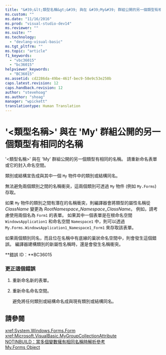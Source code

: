```yaml
---
title: "&#39;&lt;類型名稱&gt;&#39; 與在 &#39;My&#39; 群組公開的另一個類型有相同的名稱 | Microsoft Docs"
ms.custom: ""
ms.date: "11/16/2016"
ms.prod: "visual-studio-dev14"
ms.reviewer: ""
ms.suite: ""
ms.technology: 
  - "devlang-visual-basic"
ms.tgt_pltfrm: ""
ms.topic: "article"
f1_keywords: 
  - "vbc36015"
  - "bc36015"
helpviewer_keywords: 
  - "BC36015"
ms.assetid: cd2286da-49be-461f-bec9-58e9c53e250b
caps.latest.revision: 12
caps.handback.revision: 12
author: "stevehoag"
ms.author: "shoag"
manager: "wpickett"
translationtype: Human Translation
---
```

# &#39;&lt;類型名稱&gt;&#39; 與在 &#39;My&#39; 群組公開的另一個類型有相同的名稱
'\<類型名稱\>' 與在 'My' 群組公開的另一個類型有相同的名稱。 請重新命名表單或它的封入命名空間。  
  
 類別或結構宣告成與其中一個 `My` 物件中的類別或結構同名。  
  
 無法避免兩個類別之間的名稱衝突，這兩個類別可透過 `My` 物件 \(例如 `My.Forms`\) 存取。  
  
 如果 `My` 物件的類別之間有潛在的名稱衝突，則編譯器會將類型的屬性名稱從 *ClassName* 變更為 *RootNamespace*\_*Namespace*\_*ClassName*。 例如，請考慮使用兩個名為 `Form1` 的表單。 如果其中一個表單是在根命名空間 `WindowsApplication1` 和命名空間 `Namespace1` 中，則可以透過 `My.Forms.WindowsApplication1_Namespace1_Form1` 來存取該表單。  
  
 如果兩個類別同名，而且位在名稱中有底線的巢狀命名空間中，則會發生這個錯誤。 編譯器建構類別的新屬性名稱時，還是會發生名稱衝突。  
  
 **錯誤 ID︰**BC36015  
  
### 更正這個錯誤  
  
1.  重新命名新的表單。  
  
2.  重新命名命名空間。  
  
     避免將任何類別或結構命名成與現有類別或結構同名。  
  
## 請參閱  
 <xref:System.Windows.Forms.Form>   
 <xref:Microsoft.VisualBasic.MyGroupCollectionAttribute>   
 [NOTINBUILD：當多個變數擁有相同名稱時解析參考](http://msdn.microsoft.com/zh-tw/9601e39f-1911-44e1-ace5-3f6e090408b9)   
 [My.Forms Object](../../visual-basic/language-reference/objects/my-forms-object.md)
